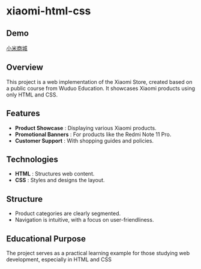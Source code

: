 # xiaomi-html-css

## Demo

[小米商城](https://xiaomi-1257175512.cos.ap-shanghai.myqcloud.com/index.html)

## Overview

This project is a web implementation of the Xiaomi Store, created based on a public course from Wuduo Education. It showcases Xiaomi products using only HTML and CSS.

## Features

* **Product Showcase** : Displaying various Xiaomi products.
* **Promotional Banners** : For products like the Redmi Note 11 Pro.
* **Customer Support** : With shopping guides and policies.

## Technologies

* **HTML** : Structures web content.
* **CSS** : Styles and designs the layout.

## Structure

* Product categories are clearly segmented.
* Navigation is intuitive, with a focus on user-friendliness.

## Educational Purpose

The project serves as a practical learning example for those studying web development, especially in HTML and CSS
